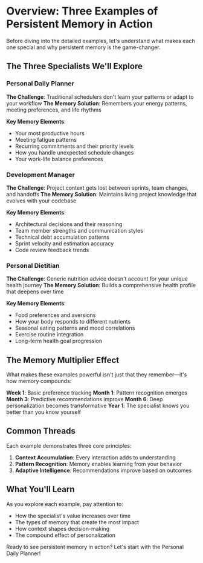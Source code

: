 # Overview: Three Examples of Persistent Memory in Action

Before diving into the detailed examples, let's understand what makes each one special and why persistent memory is the game-changer.

## The Three Specialists We'll Explore

### Personal Daily Planner
**The Challenge**: Traditional schedulers don't learn your patterns or adapt to your workflow
**The Memory Solution**: Remembers your energy patterns, meeting preferences, and life rhythms

**Key Memory Elements**:
- Your most productive hours
- Meeting fatigue patterns
- Recurring commitments and their priority levels
- How you handle unexpected schedule changes
- Your work-life balance preferences

### Development Manager
**The Challenge**: Project context gets lost between sprints, team changes, and handoffs
**The Memory Solution**: Maintains living project knowledge that evolves with your codebase

**Key Memory Elements**:
- Architectural decisions and their reasoning
- Team member strengths and communication styles
- Technical debt accumulation patterns
- Sprint velocity and estimation accuracy
- Code review feedback trends

### Personal Dietitian
**The Challenge**: Generic nutrition advice doesn't account for your unique health journey
**The Memory Solution**: Builds a comprehensive health profile that deepens over time

**Key Memory Elements**:
- Food preferences and aversions
- How your body responds to different nutrients
- Seasonal eating patterns and mood correlations
- Exercise routine integration
- Long-term health goal progression

## The Memory Multiplier Effect

What makes these examples powerful isn't just that they remember—it's how memory compounds:

**Week 1**: Basic preference tracking
**Month 1**: Pattern recognition emerges
**Month 3**: Predictive recommendations improve
**Month 6**: Deep personalization becomes transformative
**Year 1**: The specialist knows you better than you know yourself

## Common Threads

Each example demonstrates three core principles:

1. **Context Accumulation**: Every interaction adds to understanding
2. **Pattern Recognition**: Memory enables learning from your behavior
3. **Adaptive Intelligence**: Recommendations improve based on outcomes

## What You'll Learn

As you explore each example, pay attention to:
- How the specialist's value increases over time
- The types of memory that create the most impact
- How context shapes decision-making
- The compound effect of personalization

Ready to see persistent memory in action? Let's start with the Personal Daily Planner!